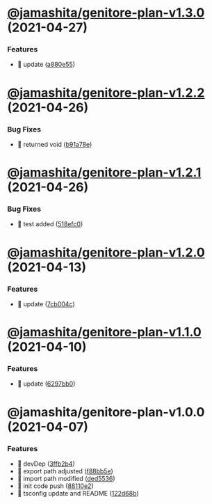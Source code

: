 # [@jamashita/genitore-plan-v1.3.0](https://github.com/jamashita/genitore/compare/@jamashita/genitore-plan-v1.2.2...@jamashita/genitore-plan-v1.3.0) (2021-04-27)


### Features

* 🎸 update ([a880e55](https://github.com/jamashita/genitore/commit/a880e55ed6c17a53a65d028e79e4476534849f0a))

# [@jamashita/genitore-plan-v1.2.2](https://github.com/jamashita/genitore/compare/@jamashita/genitore-plan-v1.2.1...@jamashita/genitore-plan-v1.2.2) (2021-04-26)


### Bug Fixes

* 🐛 returned void ([b91a78e](https://github.com/jamashita/genitore/commit/b91a78e519664bee1c349c7c9ed73acefe4eec63))

# [@jamashita/genitore-plan-v1.2.1](https://github.com/jamashita/genitore/compare/@jamashita/genitore-plan-v1.2.0...@jamashita/genitore-plan-v1.2.1) (2021-04-26)


### Bug Fixes

* 🐛 test added ([518efc0](https://github.com/jamashita/genitore/commit/518efc0165e55c1ce0c657043036ce1c71adde4b))

# [@jamashita/genitore-plan-v1.2.0](https://github.com/jamashita/genitore/compare/@jamashita/genitore-plan-v1.1.0...@jamashita/genitore-plan-v1.2.0) (2021-04-13)


### Features

* 🎸 update ([7cb004c](https://github.com/jamashita/genitore/commit/7cb004c658752344b4563453a14fb6942cbaeb22))

# [@jamashita/genitore-plan-v1.1.0](https://github.com/jamashita/genitore/compare/@jamashita/genitore-plan-v1.0.0...@jamashita/genitore-plan-v1.1.0) (2021-04-10)


### Features

* 🎸 update ([6297bb0](https://github.com/jamashita/genitore/commit/6297bb0bf1dc059c9b65d35ab52337602b26ff9e))

# @jamashita/genitore-plan-v1.0.0 (2021-04-07)


### Features

* 🎸 devDep ([3ffb2b4](https://github.com/jamashita/genitore/commit/3ffb2b4985e6476f07f6b087274622521556cd50))
* 🎸 export path adjusted ([f88bb5e](https://github.com/jamashita/genitore/commit/f88bb5e48c70b2d0e99b793dd1f3d313e4831bae))
* 🎸 import path modified ([ded5536](https://github.com/jamashita/genitore/commit/ded553665e990d368301278fe73143fae8ad2aaf))
* 🎸 init code push ([88110e2](https://github.com/jamashita/genitore/commit/88110e2707ab6674d83aced1bea36abe53a96d9c))
* 🎸 tsconfig update and README ([122d68b](https://github.com/jamashita/genitore/commit/122d68b5ce08a75bec07273f583ee2cc12f83189))
